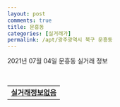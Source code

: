 ```yaml
---
layout: post
comments: true
title: 문흥동
categories: [실거래가]
permalink: /apt/광주광역시 북구 문흥동
---
```


2021년 07월 04일 문흥동 실거래 정보

<script type="text/javascript">
  google.charts.load('current', {'packages':['corechart']});
  google.charts.setOnLoadCallback(drawChart);

  function drawChart() {
    var data = google.visualization.arrayToDataTable([['거래일', '매매', '전월세', '전매'], ['20-07', 67, 28, 0], ['20-08', 49, 29, 0], ['20-09', 67, 29, 0], ['20-10', 94, 30, 0], ['20-11', 111, 26, 0], ['20-12', 169, 31, 260], ['21-01', 95, 53, 30], ['21-02', 75, 34, 6], ['21-03', 97, 46, 9], ['21-04', 99, 34, 15], ['21-05', 81, 26, 11], ['21-06', 65, 21, 2]]);

    var options = {
      title: '최근 유형별 거래량 추이',
      legend: { position: 'bottom' }
    };

    var chart = new google.visualization.LineChart(document.getElementById('columnchart_material'));
    chart.draw(data, (options));
  }
</script>

<div id="columnchart_material" style="width: 95%; margin-left: -35px; display: block"></div>
<br>
<table>
  <tr>
    <td colspan="4" style="font-weight: bold;"><a href="https://search.naver.com/search.naver?query=문흥동 실거래정보없음">실거래정보없음</a></td>
  </tr>
    
</table>
    
